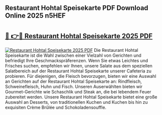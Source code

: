 ## Restaurant Hohtal Speisekarte PDF Download Online 2025 n5HEF

# <h2><a href="http://gcdcvk.nevu.top/?p=Restaurant+Hohtal+Speisekarte">🔗 👉🔴 Restaurant Hohtal Speisekarte 2025 PDF</a></h2>

[![Restaurant Hohtal Speisekarte 2025 PDF](https://i.imgur.com/dBaPXMq.png)](http://gcdcvk.nevu.top/?p=Restaurant+Hohtal+Speisekarte)
Die Restaurant Hohtal Speisekarte ist die Wahl zwischen einer Vielzahl von Gerichten und befriedigt Ihre Geschmackspräferenzen. Wenn Sie etwas Leichtes und Frisches suchen, empfehlen wir Ihnen, unsere Salate aus dem speziellen Salatbereich auf der Restaurant Hohtal Speisekarte unserer Cafeteria zu probieren. Für diejenigen, die Fleisch bevorzugen, bieten wir eine Auswahl an Gerichten auf der Restaurant Hohtal Speisekarte an: Rindfleisch, Schweinefleisch, Huhn und Fisch. Unseren Auserwählten bieten wir Gourmet-Gerichte wie Schaschlik und Steak an, die bei lebendem Feuer zubereitet werden. Unsere Restaurant Hohtal Speisekarte bietet eine große Auswahl an Desserts, von traditionellen Kuchen und Kuchen bis hin zu exquisiten Crème Brûlée und Schokoladensouffle.
